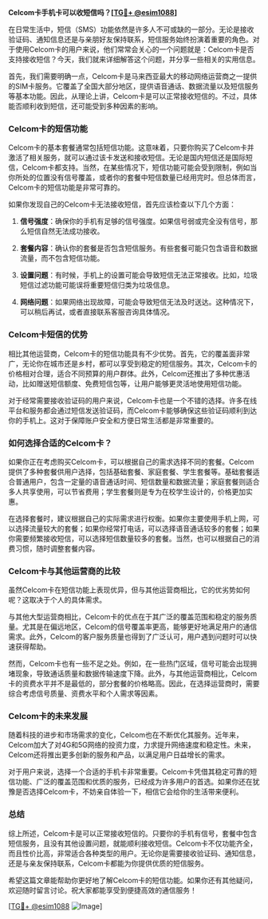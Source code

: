 **Celcom卡手机卡可以收短信吗？[[TG💪+ @esim1088](https://t.me/s/esim1088)]**

在日常生活中，短信（SMS）功能依然是许多人不可或缺的一部分。无论是接收验证码、通知信息还是与亲朋好友保持联系，短信服务始终扮演着重要的角色。对于使用Celcom卡的用户来说，他们常常会关心的一个问题就是：Celcom卡是否支持接收短信？今天，我们就来详细解答这个问题，并分享一些相关的实用信息。

首先，我们需要明确一点，Celcom卡是马来西亚最大的移动网络运营商之一提供的SIM卡服务。它覆盖了全国大部分地区，提供语音通话、数据流量以及短信服务等基本功能。因此，从理论上讲，Celcom卡是可以正常接收短信的。不过，具体能否顺利收到短信，还可能受到多种因素的影响。

### Celcom卡的短信功能

Celcom卡的基本套餐通常包括短信功能。这意味着，只要你购买了Celcom卡并激活了相关服务，就可以通过该卡发送和接收短信。无论是国内短信还是国际短信，Celcom卡都支持。当然，在某些情况下，短信功能可能会受到限制，例如当你所处的位置没有信号覆盖，或者你的套餐中短信数量已经用完时。但总体而言，Celcom卡的短信功能是非常可靠的。

如果你发现自己的Celcom卡无法接收短信，首先应该检查以下几个方面：

1. **信号强度**：确保你的手机有足够的信号强度。如果信号弱或完全没有信号，那么短信自然无法成功接收。
   
2. **套餐内容**：确认你的套餐是否包含短信服务。有些套餐可能只包含语音和数据流量，而不包含短信功能。

3. **设置问题**：有时候，手机上的设置可能会导致短信无法正常接收。比如，垃圾短信过滤功能可能误将重要短信归类为垃圾信息。

4. **网络问题**：如果网络出现故障，可能会导致短信无法及时送达。这种情况下，可以稍后再试，或者直接联系客服咨询具体情况。

### Celcom卡短信的优势

相比其他运营商，Celcom卡的短信功能具有不少优势。首先，它的覆盖面非常广，无论你在城市还是乡村，都可以享受到稳定的短信服务。其次，Celcom卡的价格相对合理，适合不同预算的用户群体。此外，Celcom还推出了多种优惠活动，比如赠送短信额度、免费短信包等，让用户能够更灵活地使用短信功能。

对于经常需要接收验证码的用户来说，Celcom卡也是一个不错的选择。许多在线平台和服务都会通过短信发送验证码，而Celcom卡能够确保这些验证码顺利到达你的手机上。这对于保障账户安全和方便日常生活都是非常重要的。

### 如何选择合适的Celcom卡？

如果你正在考虑购买Celcom卡，可以根据自己的需求选择不同的套餐。Celcom提供了多种套餐供用户选择，包括基础套餐、家庭套餐、学生套餐等。基础套餐适合普通用户，包含一定量的语音通话时间、短信数量和数据流量；家庭套餐则适合多人共享使用，可以节省费用；学生套餐则是专为在校学生设计的，价格更加实惠。

在选择套餐时，建议根据自己的实际需求进行权衡。如果你主要使用手机上网，可以选择流量较大的套餐；如果你经常打电话，可以选择语音通话较多的套餐；如果你需要频繁接收短信，可以选择短信数量较多的套餐。当然，也可以根据自己的消费习惯，随时调整套餐内容。

### Celcom卡与其他运营商的比较

虽然Celcom卡在短信功能上表现优异，但与其他运营商相比，它的优劣势如何呢？这取决于个人的具体需求。

与其他大型运营商相比，Celcom卡的优点在于其广泛的覆盖范围和稳定的服务质量。尤其是在偏远地区，Celcom的信号覆盖率更高，能够更好地满足用户的通信需求。此外，Celcom的客户服务质量也得到了广泛认可，用户遇到问题时可以快速获得帮助。

然而，Celcom卡也有一些不足之处。例如，在一些热门区域，信号可能会出现拥堵现象，导致通话质量和数据传输速度下降。此外，与其他运营商相比，Celcom卡的资费水平并不是最低的，部分套餐的价格略高。因此，在选择运营商时，需要综合考虑信号质量、资费水平和个人需求等因素。

### Celcom卡的未来发展

随着科技的进步和市场需求的变化，Celcom也在不断优化其服务。近年来，Celcom加大了对4G和5G网络的投资力度，力求提升网络速度和稳定性。未来，Celcom还将推出更多创新的服务和产品，以满足用户日益增长的需求。

对于用户来说，选择一个合适的手机卡非常重要。Celcom卡凭借其稳定可靠的短信功能、广泛的覆盖范围和优质的服务，已经成为许多用户的首选。如果你还在犹豫是否选择Celcom卡，不妨亲自体验一下，相信它会给你的生活带来便利。

### 总结

综上所述，Celcom卡是可以正常接收短信的。只要你的手机有信号，套餐中包含短信服务，且没有其他设置问题，就能顺利接收短信。Celcom卡不仅功能齐全，而且性价比高，非常适合各种类型的用户。无论你是需要接收验证码、通知信息，还是与亲友保持联系，Celcom卡都能为你提供优质的短信服务。

希望这篇文章能帮助你更好地了解Celcom卡的短信功能。如果你还有其他疑问，欢迎随时留言讨论。祝大家都能享受到便捷高效的通信服务！

[[TG💪+ @esim1088](https://t.me/s/esim1088) ![Image](https://i.postimg.cc/4NQfJmqS/Snipaste-2025-05-13-00-14-12.png)]